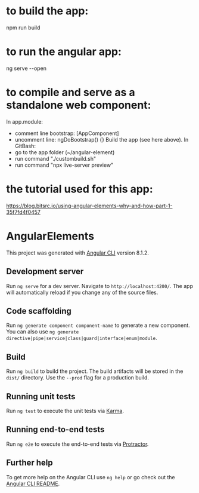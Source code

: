 # to build the app:
npm run build

# to run the angular app:
ng serve --open

# to compile and serve as a standalone web component:
In app.module:
  - comment line 
  bootstrap: [AppComponent]
  - uncomment line:
  ngDoBootstrap() {}
Build the app (see here above).
In GitBash:
- go to the app folder (~/angular-element)
- run command "./custombuild.sh"
- run command "npx live-server preview"


# the tutorial used for this app:
https://blog.bitsrc.io/using-angular-elements-why-and-how-part-1-35f7fd4f0457



# AngularElements

This project was generated with [Angular CLI](https://github.com/angular/angular-cli) version 8.1.2.

## Development server

Run `ng serve` for a dev server. Navigate to `http://localhost:4200/`. The app will automatically reload if you change any of the source files.

## Code scaffolding

Run `ng generate component component-name` to generate a new component. You can also use `ng generate directive|pipe|service|class|guard|interface|enum|module`.

## Build

Run `ng build` to build the project. The build artifacts will be stored in the `dist/` directory. Use the `--prod` flag for a production build.

## Running unit tests

Run `ng test` to execute the unit tests via [Karma](https://karma-runner.github.io).

## Running end-to-end tests

Run `ng e2e` to execute the end-to-end tests via [Protractor](http://www.protractortest.org/).

## Further help

To get more help on the Angular CLI use `ng help` or go check out the [Angular CLI README](https://github.com/angular/angular-cli/blob/master/README.md).
